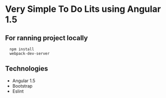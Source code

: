 # Very Simple To Do Lits using Angular 1.5

## For ranning project locally

```
  npm install
  webpack-dev-server
```

## Technologies

* Angular 1.5
* Bootstrap
* Eslint
